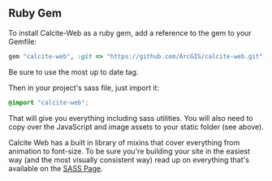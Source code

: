 ## Ruby Gem

To install Calcite-Web as a ruby gem, add a reference to the gem to your Gemfile:

```ruby
gem "calcite-web", :git => "https://github.com/ArcGIS/calcite-web.git", :tag => "v0.0.0"
```

Be sure to use the most up to date tag.

Then in your project's sass file, just import it:

```scss
@import "calcite-web";
```

That will give you everything including sass utilities. You will also need to copy over the JavaScript and image assets to your static folder (see above).

Calcite Web has a built in library of mixins that cover everything from animation to font-size. To be sure you're building your site in the easiest way (and the most visually consistent way) read up on everything that's available on the [SASS Page](./sass).
